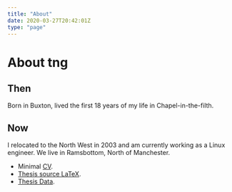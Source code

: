 ```yaml
---
title: "About"
date: 2020-03-27T20:42:01Z
type: "page"
---
```


# About tng

## Then

Born in Buxton, lived the first 18 years of my life in Chapel-in-the-filth.

<snip/>

## Now

I relocated to the North West in 2003 and am currently working as a Linux engineer. We live in Ramsbottom, North of Manchester.

- Minimal [CV](/posts/curriculum_vitae_tim_gibbon.html). 
- [Thesis source LaTeX](/phd/thesis.tar.gz).
- [Thesis Data](/phd/gehplus.tar.gz).


